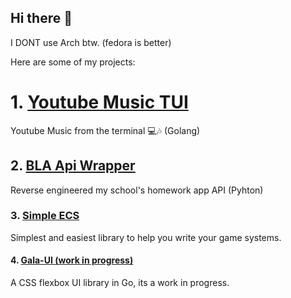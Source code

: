 ## Hi there 👋

I DONT use Arch btw. (fedora is better)

Here are some of my projects: 
# 1. [Youtube Music TUI](https://github.com/BrownNPC/Youtube-Music-TUI)
Youtube Music from the terminal 💻🎶 (Golang)
## 2. [BLA Api Wrapper](https://github.com/BrownNPC/BLA-Api-Wrapper)
Reverse engineered my school's homework app API (Pyhton)
### 3. [Simple ECS](https://github.com/BrownNPC/simple-ecs)
Simplest and easiest library to help you write your game systems.
#### 4. [Gala-UI (work in progress)]()
A CSS flexbox UI library in Go, its a work in progress.
